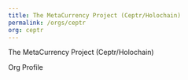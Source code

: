 ```yaml
---
title: The MetaCurrency Project (Ceptr/Holochain)
permalink: /orgs/ceptr
org: ceptr
---
```


The MetaCurrency Project (Ceptr/Holochain)

Org Profile
